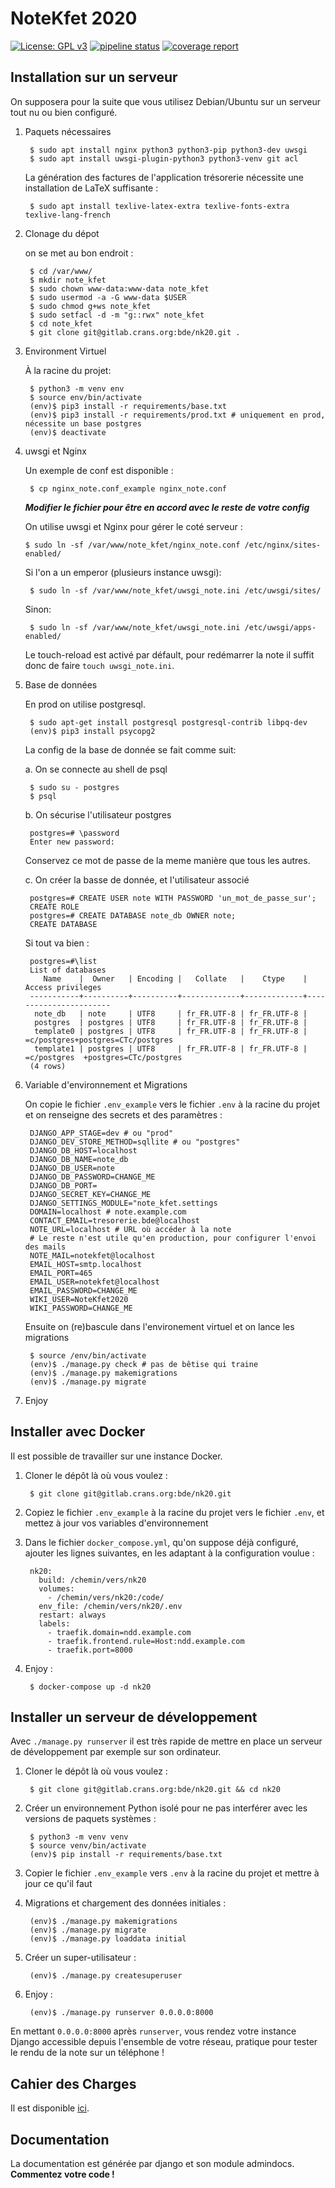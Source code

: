 # NoteKfet 2020

[![License: GPL v3](https://img.shields.io/badge/License-GPL%20v3-blue.svg)](https://www.gnu.org/licenses/gpl-3.0.txt)
[![pipeline status](https://gitlab.crans.org/bde/nk20/badges/master/pipeline.svg)](https://gitlab.crans.org/bde/nk20/nk20/commits/master)
[![coverage report](https://gitlab.crans.org/bde/nk20/badges/master/coverage.svg)](https://gitlab.crans.org/bde/nk20/commits/master)

## Installation sur un serveur

On supposera pour la suite que vous utilisez Debian/Ubuntu sur un serveur tout nu ou bien configuré.

1. Paquets nécessaires

        $ sudo apt install nginx python3 python3-pip python3-dev uwsgi
        $ sudo apt install uwsgi-plugin-python3 python3-venv git acl

    La génération des factures de l'application trésorerie nécessite une installation de LaTeX suffisante :

        $ sudo apt install texlive-latex-extra texlive-fonts-extra texlive-lang-french

2. Clonage du dépot

    on se met au bon endroit :

        $ cd /var/www/
        $ mkdir note_kfet
        $ sudo chown www-data:www-data note_kfet
        $ sudo usermod -a -G www-data $USER
        $ sudo chmod g+ws note_kfet
        $ sudo setfacl -d -m "g::rwx" note_kfet
        $ cd note_kfet
        $ git clone git@gitlab.crans.org:bde/nk20.git .
3. Environment Virtuel

   À la racine du projet:

        $ python3 -m venv env
        $ source env/bin/activate
        (env)$ pip3 install -r requirements/base.txt
        (env)$ pip3 install -r requirements/prod.txt # uniquement en prod, nécessite un base postgres
        (env)$ deactivate

4. uwsgi  et Nginx

    Un exemple de conf est disponible :

        $ cp nginx_note.conf_example nginx_note.conf

    ***Modifier le fichier pour être en accord avec le reste de votre config***

    On utilise uwsgi et Nginx pour gérer le coté serveur :

       $ sudo ln -sf /var/www/note_kfet/nginx_note.conf /etc/nginx/sites-enabled/

   Si l'on a un emperor (plusieurs instance uwsgi):

        $ sudo ln -sf /var/www/note_kfet/uwsgi_note.ini /etc/uwsgi/sites/

    Sinon:

        $ sudo ln -sf /var/www/note_kfet/uwsgi_note.ini /etc/uwsgi/apps-enabled/
        
    Le touch-reload est activé par défault, pour redémarrer la note il suffit donc de faire `touch uwsgi_note.ini`.

5. Base de données

    En prod on utilise postgresql. 
        
        $ sudo apt-get install postgresql postgresql-contrib libpq-dev
        (env)$ pip3 install psycopg2
    
    La config de la base de donnée se fait comme suit:
    
    a. On se connecte au shell de psql
    
        $ sudo su - postgres
        $ psql
    
    b. On sécurise l'utilisateur postgres
        
        postgres=# \password
        Enter new password:
        
     Conservez ce mot de passe de la meme manière que tous les autres.
     
    c. On créer la basse de donnée, et l'utilisateur associé
    
        postgres=# CREATE USER note WITH PASSWORD 'un_mot_de_passe_sur';
        CREATE ROLE
        postgres=# CREATE DATABASE note_db OWNER note;
        CREATE DATABASE

    Si tout va bien :
        
        postgres=#\list
        List of databases
           Name    |  Owner   | Encoding |   Collate   |    Ctype    |   Access privileges   
        -----------+----------+----------+-------------+-------------+-----------------------
         note_db   | note     | UTF8     | fr_FR.UTF-8 | fr_FR.UTF-8 | 
         postgres  | postgres | UTF8     | fr_FR.UTF-8 | fr_FR.UTF-8 | 
         template0 | postgres | UTF8     | fr_FR.UTF-8 | fr_FR.UTF-8 | =c/postgres+postgres=CTc/postgres
         template1 | postgres | UTF8     | fr_FR.UTF-8 | fr_FR.UTF-8 | =c/postgres  +postgres=CTc/postgres
        (4 rows)
    
6. Variable d'environnement et Migrations
        
    On copie le fichier `.env_example` vers le fichier `.env` à la racine du projet 
    et on renseigne des secrets et des paramètres :
    
        DJANGO_APP_STAGE=dev # ou "prod" 
        DJANGO_DEV_STORE_METHOD=sqllite # ou "postgres"
        DJANGO_DB_HOST=localhost
        DJANGO_DB_NAME=note_db
        DJANGO_DB_USER=note
        DJANGO_DB_PASSWORD=CHANGE_ME
        DJANGO_DB_PORT=
        DJANGO_SECRET_KEY=CHANGE_ME
        DJANGO_SETTINGS_MODULE="note_kfet.settings
        DOMAIN=localhost # note.example.com
        CONTACT_EMAIL=tresorerie.bde@localhost
        NOTE_URL=localhost # URL où accéder à la note
        # Le reste n'est utile qu'en production, pour configurer l'envoi des mails
        NOTE_MAIL=notekfet@localhost
        EMAIL_HOST=smtp.localhost
        EMAIL_PORT=465
        EMAIL_USER=notekfet@localhost
        EMAIL_PASSWORD=CHANGE_ME
        WIKI_USER=NoteKfet2020
        WIKI_PASSWORD=CHANGE_ME


    Ensuite on (re)bascule dans l'environement virtuel et on lance les migrations

        $ source /env/bin/activate
        (env)$ ./manage.py check # pas de bêtise qui traine
        (env)$ ./manage.py makemigrations
        (env)$ ./manage.py migrate

7. Enjoy


## Installer avec Docker

Il est possible de travailler sur une instance Docker.

1. Cloner le dépôt là où vous voulez :
    
        $ git clone git@gitlab.crans.org:bde/nk20.git

2. Copiez le fichier `.env_example` à la racine du projet vers le fichier `.env`,
et  mettez à jour vos variables d'environnement

3. Dans le fichier `docker_compose.yml`, qu'on suppose déjà configuré,
   ajouter les lignes suivantes, en les adaptant à la configuration voulue :

        nk20:
          build: /chemin/vers/nk20
          volumes:
            - /chemin/vers/nk20:/code/
          env_file: /chemin/vers/nk20/.env
          restart: always
          labels:
            - traefik.domain=ndd.example.com
            - traefik.frontend.rule=Host:ndd.example.com
            - traefik.port=8000

3. Enjoy :

        $ docker-compose up -d nk20

## Installer un serveur de développement

Avec `./manage.py runserver` il est très rapide de mettre en place
un serveur de développement par exemple sur son ordinateur.

1. Cloner le dépôt là où vous voulez :

        $ git clone git@gitlab.crans.org:bde/nk20.git && cd nk20

2. Créer un environnement Python isolé
   pour ne pas interférer avec les versions de paquets systèmes :

        $ python3 -m venv venv
        $ source venv/bin/activate
        (env)$ pip install -r requirements/base.txt

3. Copier le fichier `.env_example` vers `.env` à la racine du projet et mettre à jour
ce qu'il faut

4. Migrations et chargement des données initiales :

        (env)$ ./manage.py makemigrations
        (env)$ ./manage.py migrate
        (env)$ ./manage.py loaddata initial

5. Créer un super-utilisateur :

        (env)$ ./manage.py createsuperuser

6. Enjoy :

        (env)$ ./manage.py runserver 0.0.0.0:8000

En mettant `0.0.0.0:8000` après `runserver`, vous rendez votre instance Django
accessible depuis l'ensemble de votre réseau, pratique pour tester le rendu
de la note sur un téléphone !

## Cahier des Charges 

Il est disponible [ici](https://wiki.crans.org/NoteKfet/NoteKfet2018/CdC). 

## Documentation

La documentation est générée par django et son module admindocs.
**Commentez votre code !**
